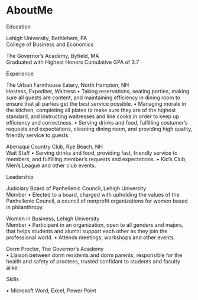 # AboutMe
Education

Lehigh University, Bethlehem, PA                                                                                                         
College of Business and Economics

The Governor’s Academy, Byfield, MA                                                                                                
Graduated with Highest Honors 
Cumulative GPA of 3.7

Experience

The Urban Farmhouse Eatery, North Hampton, NH                                                             
Hostess, Expediter, Waitress 
•	Taking reservations, seating parties, making sure all guests are content, and maintaining efficiency in dining room to ensure that all parties get the best service possible.
•	Managing morale in the kitchen, completing all plates to make sure they are of the highest standard, and instructing waitresses and line cooks in order to keep up efficiency and correctness. 
•	Serving drinks and food, fulfilling costumer’s requests and expectations, cleaning dining room, and providing high quality, friendly service to guests. 

Abenaqui Country Club, Rye Beach, NH                                                                                          
Wait Staff 
•	Serving drinks and food, providing fast, friendly service to members, and fulfilling member’s requests and expectations. 
•	Kid’s Club, Men’s League and other club events. 

Leadership

Judiciary Board of Panhellenic Council, Lehigh University                                            
Member 
•	Elected to a board, charged with upholding the values of the Panhellenic Council, a council of nonprofit organizations for women based in philanthropy.

Women in Business, Lehigh University                                                                               
Member 
•	Participant in an organization, open to all genders and majors, that helps students and alumni support each other as they join the professional world. 
•	Attends meetings, workshops and other events. 

Dorm Proctor, The Governor’s Academy                                                                   
•	Liaison between dorm residents and dorm parents, responsible for the health and safety of proctees, trusted confidant to students and faculty alike. 

Skills

•	Microsoft Word, Excel, Power Point 
